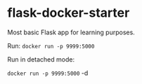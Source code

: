 # flask-docker-starter

Most basic Flask app for learning purposes.

Run:
`docker run -p 9999:5000` <name of the image>

Run in detached mode:

`docker run -p 9999:5000` -d <name of the image>
